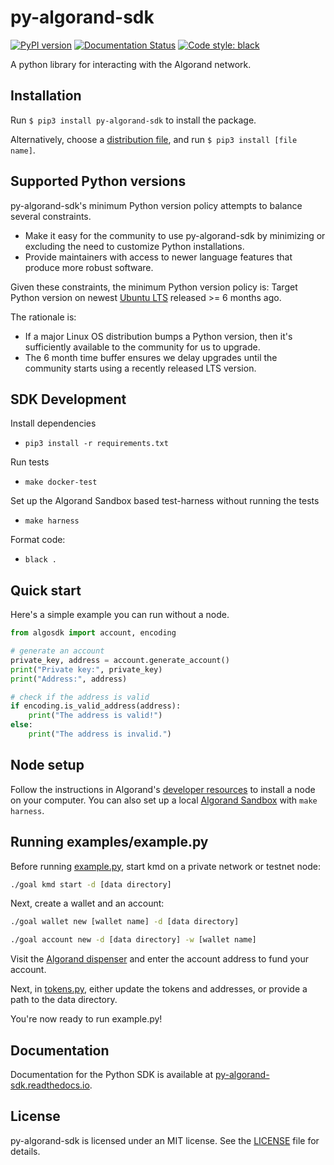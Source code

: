 # py-algorand-sdk

[![PyPI version](https://badge.fury.io/py/py-algorand-sdk.svg)](https://badge.fury.io/py/py-algorand-sdk)
[![Documentation Status](https://readthedocs.org/projects/py-algorand-sdk/badge/?version=latest&style=flat)](https://py-algorand-sdk.readthedocs.io/en/latest)
[![Code style: black](https://img.shields.io/badge/code%20style-black-000000.svg)](https://github.com/psf/black)

A python library for interacting with the Algorand network.

## Installation

Run `$ pip3 install py-algorand-sdk` to install the package.

Alternatively, choose a [distribution file](https://pypi.org/project/py-algorand-sdk/#files), and run `$ pip3 install [file name]`.

## Supported Python versions

py-algorand-sdk's minimum Python version policy attempts to balance several constraints.

* Make it easy for the community to use py-algorand-sdk by minimizing or excluding the need to customize Python installations.
* Provide maintainers with access to newer language features that produce more robust software.

Given these constraints, the minimum Python version policy is:
Target Python version on newest [Ubuntu LTS](https://wiki.ubuntu.com/Releases) released >= 6 months ago.

The rationale is:

* If a major Linux OS distribution bumps a Python version, then it's sufficiently available to the community for us to upgrade.
* The 6 month time buffer ensures we delay upgrades until the community starts using a recently released LTS version.

## SDK Development

Install dependencies

* `pip3 install -r requirements.txt`

Run tests

* `make docker-test`

Set up the Algorand Sandbox based test-harness without running the tests

* `make harness`

Format code:

* `black .`

## Quick start

Here's a simple example you can run without a node.

```python
from algosdk import account, encoding

# generate an account
private_key, address = account.generate_account()
print("Private key:", private_key)
print("Address:", address)

# check if the address is valid
if encoding.is_valid_address(address):
    print("The address is valid!")
else:
    print("The address is invalid.")
```

## Node setup

Follow the instructions in Algorand's [developer resources](https://developer.algorand.org/docs/run-a-node/setup/install/) to install a node on your computer.
You can also set up a local [Algorand Sandbox](https://github.com/algorand/sandbox) with `make harness`.

## Running examples/example.py

Before running [example.py](https://github.com/algorand/py-algorand-sdk/blob/master/examples/example.py), start kmd on a private network or testnet node:

```bash
./goal kmd start -d [data directory]
```

Next, create a wallet and an account:

```bash
./goal wallet new [wallet name] -d [data directory]
```

```bash
./goal account new -d [data directory] -w [wallet name]
```

Visit the [Algorand dispenser](https://bank.testnet.algorand.network/) and enter the account address to fund your account.

Next, in [tokens.py](https://github.com/algorand/py-algorand-sdk/blob/master/examples/tokens.py), either update the tokens and addresses, or provide a path to the data directory.

You're now ready to run example.py!

## Documentation

Documentation for the Python SDK is available at [py-algorand-sdk.readthedocs.io](https://py-algorand-sdk.readthedocs.io/en/latest/).

## License

py-algorand-sdk is licensed under an MIT license. See the [LICENSE](https://github.com/algorand/py-algorand-sdk/blob/master/LICENSE) file for details.
